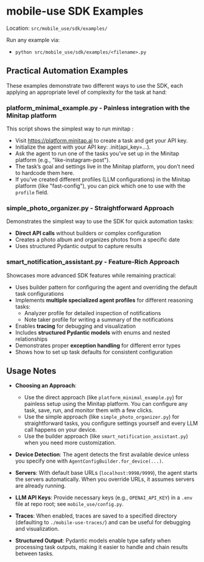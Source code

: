 # mobile-use SDK Examples

Location: `src/mobile_use/sdk/examples/`

Run any example via:

- `python src/mobile_use/sdk/examples/<filename>.py`

## Practical Automation Examples

These examples demonstrate two different ways to use the SDK, each applying an appropriate level of complexity for the task at hand:

### platform_minimal_example.py - Painless integration with the Minitap platform

This script shows the simplest way to run minitap :

- Visit https://platform.minitap.ai to create a task and get your API key.
- Initialize the agent with your API key: .init(api_key=...).
- Ask the agent to run one of the tasks you’ve set up in the Minitap platform
  (e.g., "like-instagram-post").
- The task’s goal and settings live in the Minitap platform, you don’t need
  to hardcode them here.
- If you’ve created different profiles (LLM configurations) in the Minitap platform (like "fast-config"),
  you can pick which one to use with the `profile` field.

### simple_photo_organizer.py - Straightforward Approach

Demonstrates the simplest way to use the SDK for quick automation tasks:

- **Direct API calls** without builders or complex configuration
- Creates a photo album and organizes photos from a specific date
- Uses structured Pydantic output to capture results

### smart_notification_assistant.py - Feature-Rich Approach

Showcases more advanced SDK features while remaining practical:

- Uses builder pattern for configuring the agent and overriding the default task configurations
- Implements **multiple specialized agent profiles** for different reasoning tasks:
  - Analyzer profile for detailed inspection of notifications
  - Note taker profile for writing a summary of the notifications
- Enables **tracing** for debugging and visualization
- Includes **structured Pydantic models** with enums and nested relationships
- Demonstrates proper **exception handling** for different error types
- Shows how to set up task defaults for consistent configuration

## Usage Notes

- **Choosing an Approach**:

  - Use the direct approach (like `platform_minimal_example.py`) for painless setup using the Minitap platform. You can configure any task, save, run, and monitor them with a few clicks.
  - Use the simple approach (like `simple_photo_organizer.py`) for straightforward tasks, you configure settings yourself and every LLM call happens on your device.
  - Use the builder approach (like `smart_notification_assistant.py`) when you need more customization.

- **Device Detection**: The agent detects the first available device unless you specify one with `AgentConfigBuilder.for_device(...)`.

- **Servers**: With default base URLs (`localhost:9998/9999`), the agent starts the servers automatically. When you override URLs, it assumes servers are already running.

- **LLM API Keys**: Provide necessary keys (e.g., `OPENAI_API_KEY`) in a `.env` file at repo root; see `mobile_use/config.py`.

- **Traces**: When enabled, traces are saved to a specified directory (defaulting to `./mobile-use-traces/`) and can be useful for debugging and visualization.

- **Structured Output**: Pydantic models enable type safety when processing task outputs, making it easier to handle and chain results between tasks.
